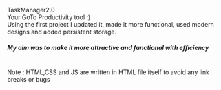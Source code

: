 TaskManager2.0
</br>
Your GoTo Productivity tool :)
</br>
Using the first project I updated it, made it more functional, used modern designs and added persistent storage. 
<h5>My aim was to make it more attractive and functional with efficiency</h5>
</br>
Note : HTML,CSS and JS are written in HTML file itself to avoid any link breaks or bugs 
